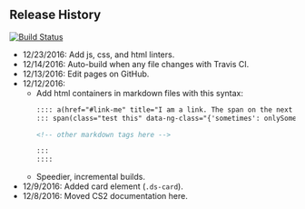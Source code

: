 ## Release History

[![Build Status](https://travis-ci.org/thezimmee/cs2-ui-library.svg?branch=master)](https://travis-ci.org/thezimmee/cs2-ui-library)

- 12/23/2016: Add js, css, and html linters.
- 12/14/2016: Auto-build when any file changes with Travis CI.
- 12/13/2016: Edit pages on GitHub.
- 12/12/2016:
    - Add html containers in markdown files with this syntax:
        ```md
        :::: a(href="#link-me" title="I am a link. The span on the next line gets nested.")
        ::: span(class="test this" data-ng-class="{'sometimes': onlySometimes()}")

        <!-- other markdown tags here -->

        :::
        ::::
        ```
    - Speedier, incremental builds.
- 12/9/2016: Added card element (`.ds-card`).
- 12/8/2016: Moved CS2 documentation here.